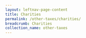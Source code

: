 ```yaml
---
layout: leftnav-page-content
title: Charities
permalink: /other-taxes/charities/
breadcrumb: Charities
collection_name: other-taxes
---
```

